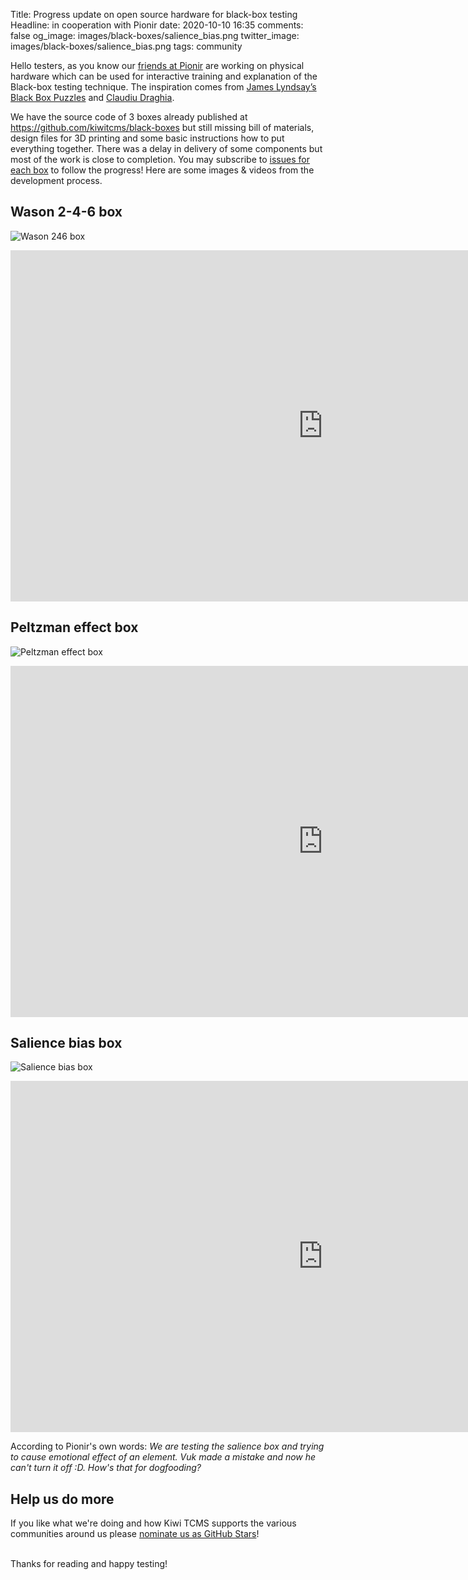 Title: Progress update on open source hardware for black-box testing
Headline: in cooperation with Pionir
date: 2020-10-10 16:35
comments: false
og_image: images/black-boxes/salience_bias.png
twitter_image: images/black-boxes/salience_bias.png
tags: community


Hello testers, as you know our
[friends at Pionir]({filename}2020-05-26-partnership-with-pionir.markdown)
are working on physical hardware which can be used for interactive training and
explanation of the Black-box testing technique. The inspiration
comes from [James Lyndsay’s Black Box Puzzles](http://blackboxpuzzles.workroomprds.com/) and
[Claudiu Draghia](http://blog.brainforit.com/2017/02/06/black-boxes-for-black-box-testing/).


We have the source code of 3 boxes already published at
<https://github.com/kiwitcms/black-boxes> but still missing bill of materials,
design files for 3D printing and some basic instructions how to put everything
together. There was a delay in delivery of some components but most of the work
is close to completion. You may subscribe to
[issues for each box](https://github.com/kiwitcms/black-boxes/issues) to follow
the progress! Here are some images & videos from the development process.


Wason 2-4-6 box
---------------

![Wason 246 box](/images/black-boxes/wason_246.png)

<iframe width="1000" height="562"
        src="https://www.youtube.com/embed/UGfgcTS66KY"
        frameborder="0"
        allow="accelerometer; autoplay; clipboard-write; encrypted-media; gyroscope; picture-in-picture"
        allowfullscreen>
</iframe>


Peltzman effect box
-------------------

![Peltzman effect box](/images/black-boxes/peltzman_effect.png)


<iframe width="1000" height="562"
        src="https://www.youtube.com/embed/9wAr--X4YGM"
        frameborder="0"
        allow="accelerometer; autoplay; clipboard-write; encrypted-media; gyroscope; picture-in-picture"
        allowfullscreen>
</iframe>


Salience bias box
-----------------

![Salience bias box](/images/black-boxes/salience_bias.png)

<iframe width="1000" height="562"
        src="https://www.youtube.com/embed/pgADatxcZBg"
        frameborder="0"
        allow="accelerometer; autoplay; clipboard-write; encrypted-media; gyroscope; picture-in-picture"
        allowfullscreen>
</iframe>


According to Pionir's own words:
*We are testing the salience box and trying to cause emotional effect of an element.
Vuk made a mistake and now he can't turn it off :D. How's that for dogfooding?*

Help us do more
---------------

If you like what we're doing and how Kiwi TCMS supports the various communities
around us please [nominate us as GitHub Stars]({filename}2020-09-04-nominate-github-star.markdown)!

<br>
Thanks for reading and happy testing!
